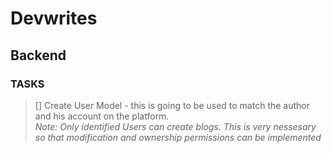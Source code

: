 # Devwrites


## Backend
### TASKS
> [] Create User Model - this is going to be used to match the author and his account on the platform. <br>
_Note: Only identified Users can create blogs. This is very nessesary so that modification and ownership permissions can be implemented_